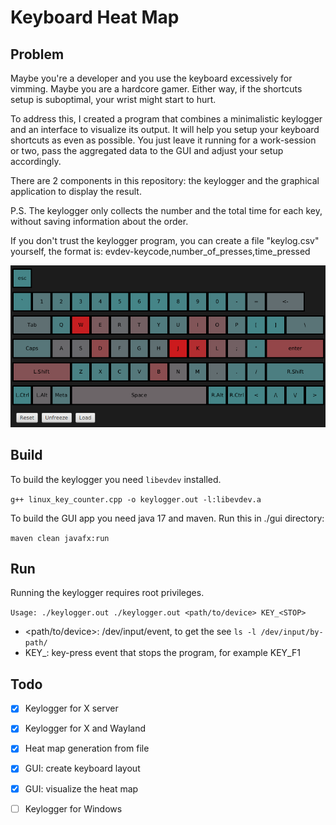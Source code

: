 # Keyboard Heat Map

## Problem

Maybe you're a developer and you use the keyboard excessively for vimming. Maybe you are a hardcore gamer. Either way, if the shortcuts setup is suboptimal, your wrist might start to hurt.

To address this, I created a program that combines a minimalistic keylogger and an interface to visualize its output. It will help you setup your keyboard shortcuts as even as possible. You just leave it running for a work-session or two, pass the aggregated data to the GUI and adjust your setup accordingly.

There are 2 components in this repository: the keylogger and the graphical application to display the result.

P.S.
The keylogger only collects the number and the total time for each key, without saving information about the order.

If you don't trust the keylogger program, you can create a file "keylog.csv" yourself, the format is: evdev-keycode,number_of_presses,time_pressed

![GUI](images/app.png)

## Build

To build the keylogger you need `libevdev` installed.

`g++ linux_key_counter.cpp -o keylogger.out -l:libevdev.a`

To build the GUI app you need java 17 and maven. Run this in ./gui directory:

`maven clean javafx:run`


## Run

Running the keylogger requires root privileges.

`Usage: ./keylogger.out ./keylogger.out <path/to/device> KEY_<STOP>`

- <path/to/device>: /dev/input/event<x>, to get the <x> see `ls -l /dev/input/by-path/`
- KEY_<STOP>: key-press event that stops the program, for example KEY_F1


## Todo
- [x] Keylogger for X server
- [x] Keylogger for X and Wayland
- [x] Heat map generation from file
- [x] GUI: create keyboard layout
- [x] GUI: visualize the heat map
- [ ] Keylogger for Windows

